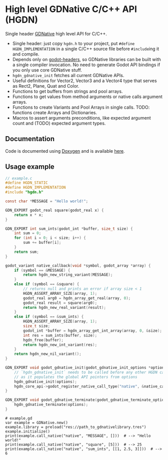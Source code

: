 # High level GDNative C/C++ API (HGDN)
Single header [GDNative](https://docs.godotengine.org/en/stable/tutorials/plugins/gdnative/gdnative-c-example.html)
high level API for C/C++.

- Single header: just copy `hgdn.h` to your project, put `#define HGDN_IMPLEMENTATION`
  in a single C/C++ source file before `#include`ing it and compile.
- Depends only on [godot-headers](https://github.com/godotengine/godot-headers),
  so GDNative libraries can be built with a single compiler invocation.
  No need to generate Godot API bindings if you only use core GDNative stuff.
- `hgdn_gdnative_init` fetches all current GDNative APIs.
- Useful definitions for Vector2, Vector3 and a Vector4 type that serves as
  Rect2, Plane, Quat and Color.
- Functions to get buffers from strings and pool arrays.
- Functions to get values from method arguments or native calls
  argument arrays.
- Functions to create Variants and Pool Arrays in single calls.
  TODO: functions create Arrays and Dictionaries.
- Macros to assert arguments preconditions, like expected argument count and
  (TODO) expected argument types.


## Documentation
Code is documented using [Doxygen](https://www.doxygen.nl) and is available [here](https://gilzoide.github.io/high-level-gdnative/).


## Usage example

```c
// example.c
#define HGDN_STATIC
#define HGDN_IMPLEMENTATION
#include "hgdn.h"

const char *MESSAGE = "Hello world!";

GDN_EXPORT godot_real square(godot_real x) {
    return x * x;
}

GDN_EXPORT int sum_ints(godot_int *buffer, size_t size) {
    int sum = 0;
    for (int i = 0; i < size; i++) {
        sum += buffer[i];
    }
    return sum;
}

godot_variant native_callback(void *symbol, godot_array *array) {
    if (symbol == &MESSAGE) {
        return hgdn_new_string_variant(MESSAGE);
    }
    else if (symbol == &square) {
        // returns null and prints an error if array size < 1
        HGDN_ASSERT_ARRAY_SIZE(array, 1);
        godot_real arg0 = hgdn_array_get_real(array, 0);
        godot_real result = square(arg0);
        return hgdn_new_real_variant(result);
    }
    else if (symbol == &sum_ints) {
        HGDN_ASSERT_ARRAY_SIZE(array, 1);
        size_t size;
        godot_int *buffer = hgdn_array_get_int_array(array, 0, &size);
        int res = sum_ints(buffer, size);
        hgdn_free(buffer);
        return hgdn_new_int_variant(res);
    }
    return hgdn_new_nil_variant();
}

GDN_EXPORT void godot_gdnative_init(godot_gdnative_init_options *options) {
    // `hgdn_gdnative_init` needs to be called before any other HGDN call,
    // as it populates the global API pointers from options
    hgdn_gdnative_init(options);
    hgdn_core_api->godot_register_native_call_type("native", &native_callback);
}

GDN_EXPORT void godot_gdnative_terminate(godot_gdnative_terminate_options *options) {
    hgdn_gdnative_terminate(options);
}
```

```gdscript
# example.gd
var example = GDNative.new()
example.library = preload("res://path_to_gdnativelibrary.tres")
example.initialize()
print(example.call_native("native", "MESSAGE", []))  # --> "Hello world!"
print(example.call_native("native", "square", [5]))  # --> 25
print(example.call_native("native", "sum_ints", [[1, 2.5, 3]]))  # --> 6
```
